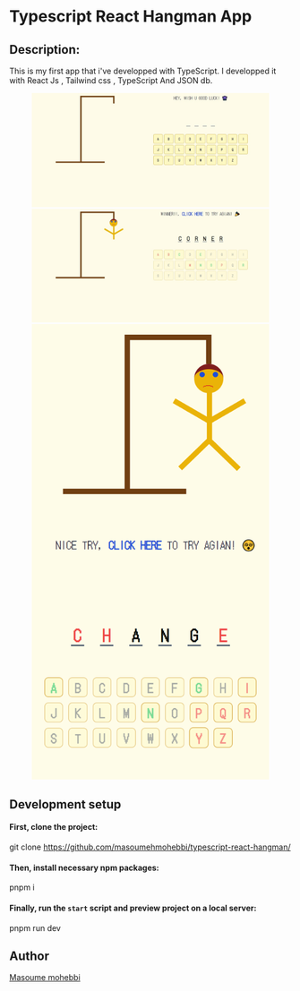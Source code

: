 # Typescript React Hangman App

## Description:
This is my first app that i've developped with TypeScript. 
I developped it with React Js , Tailwind css , TypeScript And JSON db.

<figure>
  <img src="https://github.com/masoumehmohebbi/typescript-react-hangman/blob/main/typescript-react-hangman-IMG1.jpeg"/>
  <img src="https://github.com/masoumehmohebbi/typescript-react-hangman/blob/main/typescript-react-hangman-IMG2.jpeg"/>
  <img src="https://github.com/masoumehmohebbi/typescript-react-hangman/blob/main/typescript-react-hangman-IMG3.png"/>
</figure>

## Development setup
#### First, clone the project:
git clone https://github.com/masoumehmohebbi/typescript-react-hangman/

#### Then, install necessary npm packages:
pnpm i

#### Finally, run the `start` script and preview project on a local server:
pnpm run dev

## Author
<a href="https://www.linkedin.com/in/masoumemohebbi">Masoume mohebbi</a>
